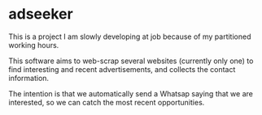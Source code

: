 # adseeker

This is a project I am slowly developing at job because of my partitioned working hours.

This software aims to web-scrap several websites (currently only one) to find interesting and recent advertisements, and collects the contact information.

The intention is that we automatically send a Whatsap saying that we are interested, so we can catch the most recent opportunities.
